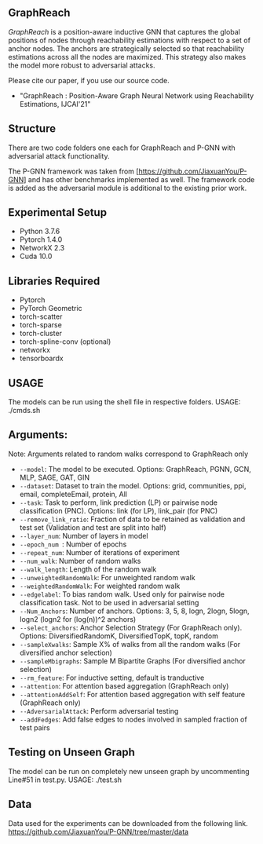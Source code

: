 ## GraphReach

*GraphReach* is a position-aware inductive GNN that captures the global positions
of nodes through reachability estimations with respect to a set of anchor nodes.
The anchors are strategically selected so that reachability estimations across all
the nodes are maximized. This strategy also makes the model more robust to adversarial
attacks.

Please cite our paper, if you use our source code.
* "GraphReach : Position-Aware Graph Neural Network using Reachability Estimations, IJCAI'21"

## Structure

There are two code folders one each for GraphReach and P-GNN with adversarial attack functionality.

The P-GNN framework was taken from [https://github.com/JiaxuanYou/P-GNN] and has other
benchmarks implemented as well. The framework code is added as
the adversarial module is additional to the existing prior work.


## Experimental Setup
* Python 3.7.6
* Pytorch 1.4.0
* NetworkX 2.3
* Cuda 10.0


## Libraries Required
* Pytorch
* PyTorch Geometric
* torch-scatter
* torch-sparse
* torch-cluster
* torch-spline-conv (optional)
* networkx
* tensorboardx

## USAGE
The models can be run using the shell file in respective folders.
USAGE: ./cmds.sh


## Arguments:

Note: Arguments related to random walks correspond to GraphReach only

* `--model`: The model to be executed. Options: GraphReach, PGNN, GCN, MLP, SAGE, GAT, GIN
* `--dataset`: Dataset to train the model. Options: grid, communities, ppi, email, completeEmail, protein, All
* `--task`: Task to perform, link prediction (LP) or pairwise node classification (PNC). Options: link (for LP), link_pair (for PNC)
* `--remove_link_ratio`: Fraction of data to be retained as validation and test set (Validation and test are split into half)
* `--layer_num`: Number of layers in model
* `--epoch_num `: Number of epochs
* `--repeat_num`: Number of iterations of experiment
* `--num_walk`: Number of random walks
* `--walk_length`: Length of the random walk 
* `--unweightedRandomWalk`: For unweighted random walk
* `--weightedRandomWalk`: For weighted random walk
* `--edgelabel`: To bias random walk. Used only for pairwise node classification task. Not to be used in adversarial setting
* `--Num_Anchors`: Number of anchors. Options: 3, 5, 8, logn, 2logn, 5logn, logn2 (logn2 for (log(n))^2 anchors)
* `--select_anchors`: Anchor Selection Strategy (For GraphReach only). Options: DiversifiedRandomK, DiversifiedTopK, topK, random
* `--sampleXwalks`: Sample X% of walks from all the random walks (For diversified anchor selection)
* `--sampleMbigraphs`: Sample M Bipartite Graphs (For diversified anchor selection)
* `--rm_feature`: For inductive setting, default is tranductive
* `--attention`: For attention based aggregation (GraphReach only)
* `--attentionAddSelf`: For attention based aggregation with self feature (GraphReach only)
* `--AdversarialAttack`: Perform adversarial testing
* `--addFedges`: Add false edges to nodes involved in sampled fraction of test pairs

## Testing on Unseen Graph
The model can be run on completely new unseen graph by uncommenting Line#51 in test.py.
USAGE: ./test.sh


## Data

Data used for the experiments can be downloaded from the following link.
https://github.com/JiaxuanYou/P-GNN/tree/master/data
